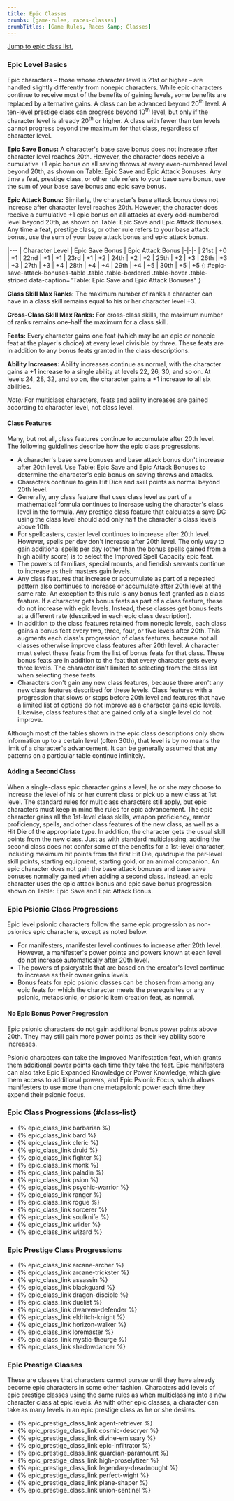 ```yaml
---
title: Epic Classes
crumbs: [game-rules, races-classes]
crumbTitles: [Game Rules, Races &amp; Classes]
---
```


[Jump to epic class list.](#class-list)

### Epic Level Basics

Epic characters &ndash; those whose character level is 21st or higher &ndash; are handled slightly differently from nonepic characters. While epic characters continue to receive most of the benefits of gaining levels, some benefits are replaced by alternative gains. A class can be advanced beyond 20<sup>th</sup> level.  A ten-level prestige class can progress beyond 10<sup>th</sup> level, but only if the character level is already 20<sup>th</sup> or higher.  A class with fewer than ten levels cannot progress beyond the maximum for that class, regardless of character level.

**Epic Save Bonus:** A character's base save bonus does not increase after character level reaches 20th. However, the character does receive a cumulative +1 epic bonus on all saving throws at every even-numbered level beyond 20th, as shown on Table: Epic Save and Epic Attack Bonuses. Any time a feat, prestige class, or other rule refers to your base save bonus, use the sum of your base save bonus and epic save bonus.

**Epic Attack Bonus:** Similarly, the character's base attack bonus does not increase after character level reaches 20th. However, the character does receive a cumulative +1 epic bonus on all attacks at every odd-numbered level beyond 20th, as shown on Table: Epic Save and Epic Attack Bonuses. Any time a feat, prestige class, or other rule refers to your base attack bonus, use the sum of your base attack bonus and epic attack bonus.

|---
| Character Level | Epic Save Bonus | Epic Attack Bonus
|-|-|-
| 21st | +0 | +1
| 22nd | +1 | +1
| 23rd | +1 | +2
| 24th | +2 | +2
| 25th | +2 | +3
| 26th | +3 | +3
| 27th | +3 | +4
| 28th | +4 | +4
| 29th | +4 | +5
| 30th | +5 | +5
{: #epic-save-attack-bonuses-table .table .table-bordered .table-hover .table-striped data-caption="Table: Epic Save and Epic Attack Bonuses" }

**Class Skill Max Ranks:** The maximum number of ranks a character can have in a class skill remains equal to his or her character level +3.

**Cross-Class Skill Max Ranks:** For cross-class skills, the maximum number of ranks remains one-half the maximum for a class skill.

**Feats:** Every character gains one feat (which may be an epic or nonepic feat at the player's choice) at every level divisible by three. These feats are in addition to any bonus feats granted in the class descriptions.

**Ability Increases:** Ability increases continue as normal, with the character gains a +1 increase to a single ability at levels 22, 26, 30, and so on. At levels 24, 28, 32, and so on, the character gains a +1 increase to all six abilities.

_Note:_ For multiclass characters, feats and ability increases are gained according to character level, not class level.

#### Class Features

Many, but not all, class features continue to accumulate after 20th level. The following guidelines describe how the epic class progressions.

 * A character's base save bonuses and base attack bonus don't increase after 20th level. Use Table: Epic Save and Epic Attack Bonuses to determine the character's epic bonus on saving throws and attacks.
 * Characters continue to gain Hit Dice and skill points as normal beyond 20th level.
 * Generally, any class feature that uses class level as part of a mathematical formula continues to increase using the character's class level in the formula.  Any prestige class feature that calculates a save DC using the class level should add only half the character's class levels above 10th.
 * For spellcasters, caster level continues to increase after 20th level. However, spells per day don't increase after 20th level. The only way to gain additional spells per day (other than the bonus spells gained from a high ability score) is to select the Improved Spell Capacity epic feat.
 * The powers of familiars, special mounts, and fiendish servants continue to increase as their masters gain levels.
 * Any class features that increase or accumulate as part of a repeated pattern also continues to increase or accumulate after 20th level at the same rate.  An exception to this rule is any bonus feat granted as a class feature. If a character gets bonus feats as part of a class feature, these do not increase with epic levels. Instead, these classes get bonus feats at a different rate (described in each epic class description).
 * In addition to the class features retained from nonepic levels, each class gains a bonus feat every two, three, four, or five levels after 20th. This augments each class's progression of class features, because not all classes otherwise improve class features after 20th level. A character must select these feats from the list of bonus feats for that class. These bonus feats are in addition to the feat that every character gets every three levels. The character isn't limited to selecting from the class list when selecting these feats.
 * Characters don't gain any new class features, because there aren't any new class features described for these levels. Class features with a progression that slows or stops before 20th level and features that have a limited list of options do not improve as a character gains epic levels. Likewise, class features that are gained only at a single level do not improve.

Although most of the tables shown in the epic class descriptions only show information up to a certain level (often 30th), that level is by no means the limit of a character's advancement. It can be generally assumed that any patterns on a particular table continue infinitely.

#### Adding a Second Class

When a single-class epic character gains a level, he or she may choose to increase the level of his or her current class or pick up a new class at 1st level. The standard rules for multiclass characters still apply, but epic characters must keep in mind the rules for epic advancement. The epic character gains all the 1st-level class skills, weapon proficiency, armor proficiency, spells, and other class features of the new class, as well as a Hit Die of the appropriate type. In addition, the character gets the usual skill points from the new class. Just as with standard multiclassing, adding the second class does not confer some of the benefits for a 1st-level character, including maximum hit points from the first Hit Die, quadruple the per-level skill points, starting equipment, starting gold, or an animal companion. An epic character does not gain the base attack bonuses and base save bonuses normally gained when adding a second class. Instead, an epic character uses the epic attack bonus and epic save bonus progression shown on Table: Epic Save and Epic Attack Bonus.

### Epic Psionic Class Progressions

Epic level psionic characters follow the same epic progression as non-psionics epic characters, except as noted below.

 * For manifesters, manifester level continues to increase after 20th level. However, a manifester's power points and powers known at each level do not increase automatically after 20th level.
 * The powers of psicrystals that are based on the creator's level continue to increase as their owner gains levels.
 * Bonus feats for epic psionic classes can be chosen from among any epic feats for which the character meets the prerequisites or any psionic, metapsionic, or psionic item creation feat, as normal.

#### No Epic Bonus Power Progression

Epic psionic characters do not gain additional bonus power points above 20th. They may still gain more power points as their key ability score increases.

Psionic characters can take the Improved Manifestation feat, which grants them additional power points each time they take the feat. Epic manifesters can also take Epic Expanded Knowledge or Power Knowledge, which give them access to additional powers, and Epic Psionic Focus, which allows manifesters to use more than one metapsionic power each time they expend their psionic focus.

### Epic Class Progressions {#class-list}

 * {% epic_class_link barbarian %}
 * {% epic_class_link bard %}
 * {% epic_class_link cleric %}
 * {% epic_class_link druid %}
 * {% epic_class_link fighter %}
 * {% epic_class_link monk %}
 * {% epic_class_link paladin %}
 * {% epic_class_link psion %}
 * {% epic_class_link psychic-warrior %}
 * {% epic_class_link ranger %}
 * {% epic_class_link rogue %}
 * {% epic_class_link sorcerer %}
 * {% epic_class_link soulknife %}
 * {% epic_class_link wilder %}
 * {% epic_class_link wizard %}

### Epic Prestige Class Progressions

 * {% epic_class_link arcane-archer %}
 * {% epic_class_link arcane-trickster %}
 * {% epic_class_link assassin %}
 * {% epic_class_link blackguard %}
 * {% epic_class_link dragon-disciple %}
 * {% epic_class_link duelist %}
 * {% epic_class_link dwarven-defender %}
 * {% epic_class_link eldritch-knight %}
 * {% epic_class_link horizon-walker %}
 * {% epic_class_link loremaster %}
 * {% epic_class_link mystic-theurge %}
 * {% epic_class_link shadowdancer %}

### Epic Prestige Classes

These are classes that characters cannot pursue until they have already become epic characters in some other fashion. Characters add levels of epic prestige classes using the same rules as when multiclassing into a new character class at epic levels. As with other epic classes, a character can take as many levels in an epic prestige class as he or she desires.

 * {% epic_prestige_class_link agent-retriever %}
 * {% epic_prestige_class_link cosmic-descryer %}
 * {% epic_prestige_class_link divine-emissary %}
 * {% epic_prestige_class_link epic-infiltrator %}
 * {% epic_prestige_class_link guardian-paramount %}
 * {% epic_prestige_class_link high-proselytizer %}
 * {% epic_prestige_class_link legendary-dreadnought %}
 * {% epic_prestige_class_link perfect-wight %}
 * {% epic_prestige_class_link plane-shaper %}
 * {% epic_prestige_class_link union-sentinel %}

